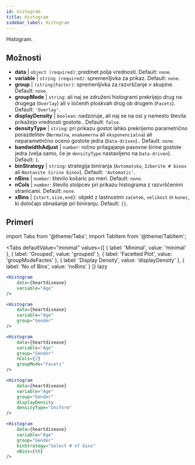 ```yaml
---
id: histogram
title: Histogram
sidebar_label: Histogram
---
```


Histogram.

## Možnosti

* __data__ | `object (required)`: predmet polja vrednosti. Default: `none`.
* __variable__ | `string (required)`: spremenljivka za prikaz. Default: `none`.
* __group__ | `(string|Factor)`: spremenljivka za razvrščanje v skupine. Default: `none`.
* __groupMode__ | `string`: ali naj se združeni histogrami prekrijejo drug na drugega (`Overlay`) ali v ločenih ploskvah drug ob drugem (`Facets`). Default: `'Overlay'`.
* __displayDensity__ | `boolean`: nadzoruje, ali naj se na osi y namesto števila prikažejo vrednosti gostote.. Default: `false`.
* __densityType__ | `string`: pri prikazu gostot lahko prekrijemo parametrično porazdelitev (`Normalna`, `enakomerna` ali `eksponencialna`) ali neparametrično oceno gostote jedra (`Data-driven`).. Default: `none`.
* __bandwidthAdjust__ | `number`: ročno prilagajanje pasovne širine gostote jedra (velja samo, če je `densityType` nastavljeno na `Data-driven`). Default: `1`.
* __binStrategy__ | `string`: strategija biniranja (`Avtomatsko`, `Izberite # binov` ali `Nastavite širino binov`). Default: `'Automatic'`.
* __nBins__ | `number`: število košaric po meri. Default: `none`.
* __nCols__ | `number`: število stolpcev pri prikazu histograma z razvrščenimi stranicami. Default: `none`.
* __xBins__ | `{start,size,end}`: objekt z lastnostmi `začetek`, `velikost` in `konec`, ki določajo obnašanje pri biniranju. Default: `{}`.


## Primeri

import Tabs from '@theme/Tabs';
import TabItem from '@theme/TabItem';

<Tabs
    defaultValue="minimal"
    values={[
        { label: 'Minimal', value: 'minimal' },
        { label: 'Grouped', value: 'grouped' },
        { label: 'Facetted Plot', value: 'groupModeFactes' },
        { label: 'Display Density', value: 'displayDensity' },
        { label: 'No of Bins', value: 'noBins' }
    ]}
    lazy
>

<TabItem value="minimal">

```jsx live
<Histogram 
    data={heartdisease} 
    variable="Age"
/>
```

</TabItem>

<TabItem value="grouped">

```jsx live
<Histogram 
    data={heartdisease} 
    variable="Age"
    group="Gender"
/>
```

</TabItem>

<TabItem value="groupModeFactes">

```jsx live
<Histogram 
    data={heartdisease} 
    variable="Age"
    group="Gender"
    nCols={2}
    groupMode="Facets"
/>
```

</TabItem>

<TabItem value="displayDensity">

```jsx live
<Histogram 
    data={heartdisease} 
    variable="Age"
    group="Gender"
    displayDensity 
    densityType="Uniform"
/>
```

</TabItem>

<TabItem value="noBins">

```jsx live
<Histogram 
    data={heartdisease} 
    variable="Age"
    group="Gender"
    binStrategy="Select # of bins"
    nBins={90}
/>
```

</TabItem>

</Tabs>
